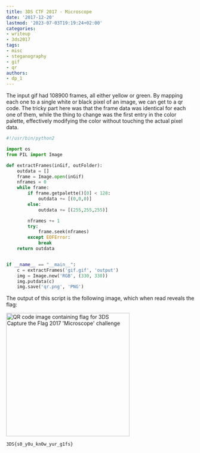 ```yaml
---
title: 3DS CTF 2017 - Microscope
date: '2017-12-20'
lastmod: '2023-07-03T19:19:24+02:00'
categories:
- writeup
- 3ds2017
tags:
- misc
- steganography
- gif
- qr
authors:
- dp_1
---
```


The input gif had 108900 frames, all either yellow or green. By mapping each one to a single white or black pixel of an image, we can get to a qr code.
The tricky part here was that the frame data was identical for each one of them, while the thing to change was the first entry in the color palette, effectively modifying the color without touching the actual pixel data.

```python
#!/usr/bin/python2

import os
from PIL import Image

def extractFrames(inGif, outFolder):
	outdata = []
	frame = Image.open(inGif)
	nframes = 0
	while frame:
		if frame.getpalette()[0] < 128:
			outdata += [(0,0,0)]
		else:
			outdata += [(255,255,255)]

		nframes += 1
		try:
			frame.seek(nframes)
		except EOFError:
			break
	return outdata


if __name__ == "__main__":
	c = extractFrames('gif.gif', 'output')
	img = Image.new('RGB', (330, 330))
	img.putdata(c)
	img.save('qr.png', 'PNG')

```

The output of this script is the following image, which when read reveals the flag:

<img class="img-responsive" src="/3dsctf2017/qr.png" alt="QR code image containing flag for 3DS Capture the Flag 2017 'Microscope' challenge" width="330" height="330">

```bash
3DS{s0_y0u_kn0w_yur_g1fs}
```
